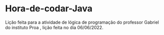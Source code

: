 # Hora-de-codar-Java
Lição feita para a atividade de lógica de programação do professor Gabriel do instituto Proa , lição feita no dia 06/06/2022.
